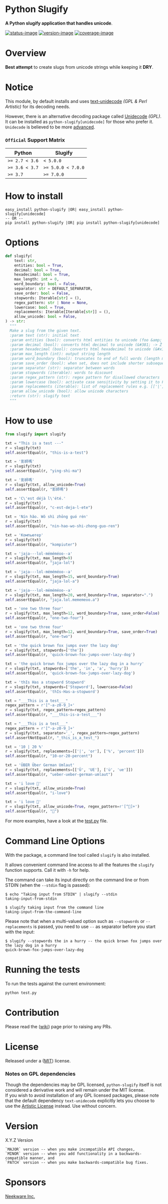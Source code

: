 # Python Slugify

**A Python slugify application that handles unicode**.

[![status-image]][status-link]
[![version-image]][version-link]
[![coverage-image]][coverage-link]

# Overview

**Best attempt** to create slugs from unicode strings while keeping it **DRY**.

# Notice

This module, by default installs and uses [text-unidecode](https://github.com/kmike/text-unidecode) _(GPL & Perl Artistic)_ for its decoding needs.

However, there is an alternative decoding package called [Unidecode](https://github.com/avian2/unidecode) _(GPL)_. It can be installed as `python-slugify[unidecode]` for those who prefer it. `Unidecode` is believed to be more [advanced](https://github.com/un33k/python-slugify/wiki/Python-Slugify-Wiki#notes-on-unidecode).

### `Official` Support Matrix

| Python         | Slugify            |
| -------------- | ------------------ |
| `>= 2.7 < 3.6` | `< 5.0.0`          |
| `>= 3.6 < 3.7` | `>= 5.0.0 < 7.0.0` |
| `>= 3.7`       | `>= 7.0.0`         |

# How to install

    easy_install python-slugify |OR| easy_install python-slugify[unidecode]
    -- OR --
    pip install python-slugify |OR| pip install python-slugify[unidecode]

# Options

```python
def slugify(
    text: str,
    entities: bool = True,
    decimal: bool = True,
    hexadecimal: bool = True,
    max_length: int = 0,
    word_boundary: bool = False,
    separator: str = DEFAULT_SEPARATOR,
    save_order: bool = False,
    stopwords: Iterable[str] = (),
    regex_pattern: str | None = None,
    lowercase: bool = True,
    replacements: Iterable[Iterable[str]] = (),
    allow_unicode: bool = False,
) -> str:
  """
  Make a slug from the given text.
  :param text (str): initial text
  :param entities (bool): converts html entities to unicode (foo &amp; bar -> foo-bar)
  :param decimal (bool): converts html decimal to unicode (&#381; -> Ž -> z)
  :param hexadecimal (bool): converts html hexadecimal to unicode (&#x17D; -> Ž -> z)
  :param max_length (int): output string length
  :param word_boundary (bool): truncates to end of full words (length may be shorter than max_length)
  :param save_order (bool): when set, does not include shorter subsequent words even if they fit
  :param separator (str): separator between words
  :param stopwords (iterable): words to discount
  :param regex_pattern (str): regex pattern for disallowed characters
  :param lowercase (bool): activate case sensitivity by setting it to False
  :param replacements (iterable): list of replacement rules e.g. [['|', 'or'], ['%', 'percent']]
  :param allow_unicode (bool): allow unicode characters
  :return (str): slugify text
  """
```

# How to use

```python
from slugify import slugify

txt = "This is a test ---"
r = slugify(txt)
self.assertEqual(r, "this-is-a-test")

txt = '影師嗎'
r = slugify(txt)
self.assertEqual(r, "ying-shi-ma")

txt = '影師嗎'
r = slugify(txt, allow_unicode=True)
self.assertEqual(r, "影師嗎")

txt = 'C\'est déjà l\'été.'
r = slugify(txt)
self.assertEqual(r, "c-est-deja-l-ete")

txt = 'Nín hǎo. Wǒ shì zhōng guó rén'
r = slugify(txt)
self.assertEqual(r, "nin-hao-wo-shi-zhong-guo-ren")

txt = 'Компьютер'
r = slugify(txt)
self.assertEqual(r, "kompiuter")

txt = 'jaja---lol-méméméoo--a'
r = slugify(txt, max_length=9)
self.assertEqual(r, "jaja-lol")

txt = 'jaja---lol-méméméoo--a'
r = slugify(txt, max_length=15, word_boundary=True)
self.assertEqual(r, "jaja-lol-a")

txt = 'jaja---lol-méméméoo--a'
r = slugify(txt, max_length=20, word_boundary=True, separator=".")
self.assertEqual(r, "jaja.lol.mememeoo.a")

txt = 'one two three four'
r = slugify(txt, max_length=12, word_boundary=True, save_order=False)
self.assertEqual(r, "one-two-four")

txt = 'one two three four'
r = slugify(txt, max_length=12, word_boundary=True, save_order=True)
self.assertEqual(r, "one-two")

txt = 'the quick brown fox jumps over the lazy dog'
r = slugify(txt, stopwords=['the'])
self.assertEqual(r, 'quick-brown-fox-jumps-over-lazy-dog')

txt = 'the quick brown fox jumps over the lazy dog in a hurry'
r = slugify(txt, stopwords=['the', 'in', 'a', 'hurry'])
self.assertEqual(r, 'quick-brown-fox-jumps-over-lazy-dog')

txt = 'thIs Has a stopword Stopword'
r = slugify(txt, stopwords=['Stopword'], lowercase=False)
self.assertEqual(r, 'thIs-Has-a-stopword')

txt = "___This is a test___"
regex_pattern = r'[^-a-z0-9_]+'
r = slugify(txt, regex_pattern=regex_pattern)
self.assertEqual(r, "___this-is-a-test___")

txt = "___This is a test___"
regex_pattern = r'[^-a-z0-9_]+'
r = slugify(txt, separator='_', regex_pattern=regex_pattern)
self.assertNotEqual(r, "_this_is_a_test_")

txt = '10 | 20 %'
r = slugify(txt, replacements=[['|', 'or'], ['%', 'percent']])
self.assertEqual(r, "10-or-20-percent")

txt = 'ÜBER Über German Umlaut'
r = slugify(txt, replacements=[['Ü', 'UE'], ['ü', 'ue']])
self.assertEqual(r, "ueber-ueber-german-umlaut")

txt = 'i love 🦄'
r = slugify(txt, allow_unicode=True)
self.assertEqual(r, "i-love")

txt = 'i love 🦄'
r = slugify(txt, allow_unicode=True, regex_pattern=r'[^🦄]+')
self.assertEqual(r, "🦄")

```

For more examples, have a look at the [test.py](test.py) file.

# Command Line Options

With the package, a command line tool called `slugify` is also installed.

It allows convenient command line access to all the features the `slugify` function supports. Call it with `-h` for help.

The command can take its input directly on the command line or from STDIN (when the `--stdin` flag is passed):

```
$ echo "Taking input from STDIN" | slugify --stdin
taking-input-from-stdin
```

```
$ slugify taking input from the command line
taking-input-from-the-command-line
```

Please note that when a multi-valued option such as `--stopwords` or `--replacements` is passed, you need to use `--` as separator before you start with the input:

```
$ slugify --stopwords the in a hurry -- the quick brown fox jumps over the lazy dog in a hurry
quick-brown-fox-jumps-over-lazy-dog
```

# Running the tests

To run the tests against the current environment:

    python test.py

# Contribution

Please read the ([wiki](https://github.com/un33k/python-slugify/wiki/Python-Slugify-Wiki)) page prior to raising any PRs.

# License

Released under a ([MIT](LICENSE)) license.

### Notes on GPL dependencies
Though the dependencies may be GPL licensed, `python-slugify` itself is not considered a derivative work and will remain under the MIT license.  
If you wish to avoid installation of any GPL licensed packages, please note that the default dependency `text-unidecode` explicitly lets you choose to use the [Artistic License](https://opensource.org/license/artistic-perl-1-0-2/) instead. Use without concern.

# Version

X.Y.Z Version

    `MAJOR` version -- when you make incompatible API changes,
    `MINOR` version -- when you add functionality in a backwards-compatible manner, and
    `PATCH` version -- when you make backwards-compatible bug fixes.

[status-image]: https://github.com/un33k/python-slugify/actions/workflows/ci.yml/badge.svg
[status-link]: https://github.com/un33k/python-slugify/actions/workflows/ci.yml
[version-image]: https://img.shields.io/pypi/v/python-slugify.svg
[version-link]: https://pypi.python.org/pypi/python-slugify
[coverage-image]: https://coveralls.io/repos/un33k/python-slugify/badge.svg
[coverage-link]: https://coveralls.io/r/un33k/python-slugify
[download-image]: https://img.shields.io/pypi/dm/python-slugify.svg
[download-link]: https://pypi.python.org/pypi/python-slugify

# Sponsors

[Neekware Inc.](http://neekware.com)
